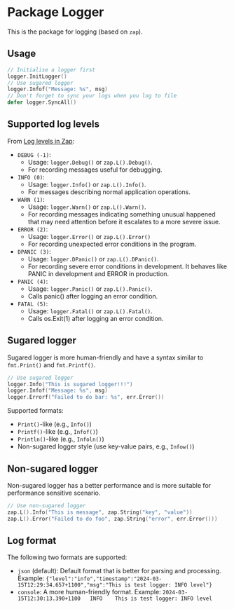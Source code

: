 # Package Logger

This is the package for logging (based on `zap`).

## Usage

```go
// Initialise a logger first
logger.InitLogger()
// Use sugared logger
logger.Infof("Message: %s", msg)
// Don't forget to sync your logs when you log to file
defer logger.SyncAll()
```

## Supported log levels

From [Log levels in Zap](https://betterstack.com/community/guides/logging/go/zap/#log-levels-in-zap):

- `DEBUG (-1)`:
  - Usage: `logger.Debug()` or `zap.L().Debug()`.
  - For recording messages useful for debugging.
- `INFO (0)`:
  - Usage: `logger.Info()` or `zap.L().Info()`.
  - For messages describing normal application operations.
- `WARN (1)`: 
  - Usage: `logger.Warn()` or `zap.L().Warn()`.
  - For recording messages indicating something unusual happened that may need attention before it escalates to a more severe issue.
- `ERROR (2)`: 
  - Usage: `logger.Error()` or `zap.L().Error()`
  - For recording unexpected error conditions in the program.
- `DPANIC (3)`:
  - Usage: `logger.DPanic()` or `zap.L().DPanic()`.
  - For recording severe error conditions in development. It behaves like PANIC in development and ERROR in production.
- `PANIC (4)`:
  - Usage: `logger.Panic()` or `zap.L().Panic()`.
  - Calls panic() after logging an error condition.
- `FATAL (5)`:
  - Usage: `logger.Fatal()` or `zap.L().Fatal()`.
  - Calls os.Exit(1) after logging an error condition.

## Sugared logger

Sugared logger is more human-friendly and have a syntax similar to `fmt.Print()` and `fmt.Printf()`.

```go
// Use sugared logger
logger.Info("This is sugared logger!!!")
logger.Infof("Message: %s", msg)
logger.Errorf("Failed to do bar: %s", err.Error())
```

Supported formats:

- `Print()`-like (e.g., `Info()`)
- `Printf()`-like (e.g., `Infof()`)
- `Println()`-like (e.g., `Infoln()`)
- Non-sugared logger style (use key-value pairs, e.g., `Infow()`)

## Non-sugared logger

Non-sugared logger has a better performance and is more suitable for performance sensitive scenario.

```go
// Use non-sugared logger
zap.L().Info("This is message", zap.String("key", "value"))
zap.L().Error("Failed to do foo", zap.String("error", err.Error()))
```

## Log format

The following two formats are supported:

- `json` (default): Default format that is better for parsing and processing. Example: `{"level":"info","timestamp":"2024-03-15T12:29:34.657+1100","msg":"This is test logger: INFO level"}`
- `console`: A more human-friendly format. Example: `2024-03-15T12:30:13.390+1100	INFO	This is test logger: INFO level`
